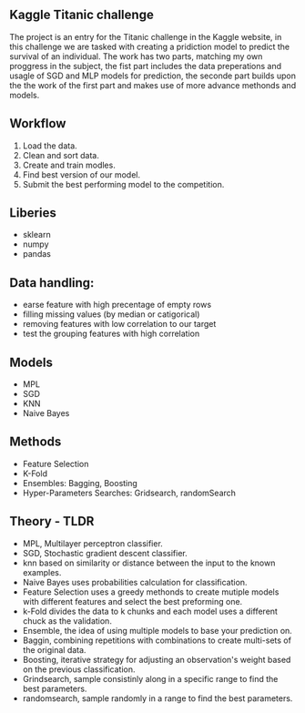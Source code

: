 ## Kaggle Titanic challenge

The project is an entry for the Titanic challenge in the Kaggle website, in this challenge we are tasked with creating a pridiction model to predict the survival of an individual.
The work has two parts, matching my own proggress in the subject, the fist part includes the data preperations and usagle of SGD and MLP models for prediction, the seconde part builds upon the the work of the first part and makes use of more advance methonds and models. 

## Workflow
1. Load the data. 
2. Clean and sort data.
3. Create and train modles.
4. Find best version of our model.
5. Submit the best performing model to the competition.

## Liberies
- sklearn
- numpy
- pandas

## Data handling:
- earse feature with high precentage of empty rows
- filling missing values (by median or catigorical)
- removing features with low correlation to our target
- test the grouping features with high correlation 

## Models
- MPL
- SGD
- KNN
- Naive Bayes

## Methods
- Feature Selection
- K-Fold
- Ensembles: Bagging, Boosting
- Hyper-Parameters Searches: Gridsearch, randomSearch

## Theory - TLDR
- MPL, Multilayer perceptron classifier.
- SGD, Stochastic gradient descent classifier.
- knn based on similarity or distance between the input to the known examples.
- Naive Bayes uses probabilities calculation for classification.
- Feature Selection uses a greedy methonds to create mutiple models with different features and select the best preforming one.
- k-Fold divides the data to k chunks and each model uses a different chuck as the validation.
- Ensemble, the idea of using multiple models to base your prediction on.
- Baggin, combining repetitions with combinations to create multi-sets of the original data.
- Boosting, iterative strategy for adjusting an observation's weight based on the previous classification.
- Grindsearch, sample consistinly along in a specific range to find the best parameters.
- randomsearch, sample randomly in a range to find the best parameters.
